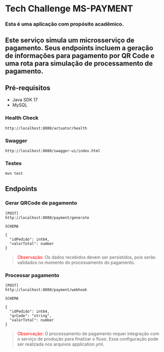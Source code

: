 # Tech Challenge MS-PAYMENT

### Esta é uma aplicação com propósito acadêmico.

## Este serviço simula um microsserviço de pagamento. Seus endpoints incluem a geração de informações para pagamento por QR Code e uma rota para simulação de processamento de pagamento.

## Pré-requisitos
- Java SDK 17
- MySQL 

### Health Check

```
http://localhost:8080/actuator/health
```

### Swagger

```
http://localhost:8080/swagger-ui/index.html
```
### Testes

```sh
mvn test
```

## Endpoints

### Gerar QRCode de pagamento
```
[POST]
http://localhost:8080/payment/generate

SCHEMA

{
  "idPedido": int64,
  "valorTotal": number
}
```
><span style="color:red">Observação:</span> Os dados recebidos devem ser persistidos, pois serão validados no momento do processamento do pagamento.
### Processar pagamento
```
[POST]
http://localhost:8080/payment/webhook

SCHEMA

{
  "idPedido": int64,
  "qrCode": "string",
  "valorTotal": number
}
```



><span style="color:red">Observação:</span> O processamento de pagamento requer integração com o serviço de produção para finalizar o fluxo. Essa configuração pode ser realizada nos arquivos application.yml.